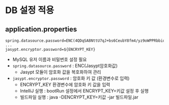 # DB 설정 적용
## application.properties
```properties
spring.datasource.password=ENC(4QDqSA8NttU7qJ+bs6CeubY8fm4/yz9oWPPRbbioUSIsoihEe48uizrgvALHEhnq)
...
jasypt.encryptor.password=${ENCRYPT_KEY}
```

- MySQL 유저 이름과 비밀번호 설정 필요
- ```spring.datasource.password``` : ENC(Jasypt암호화값)
  - Jasypt 모듈이 암호화 값을 복호화하여 관리
- ```jasypt.encryptor.password``` : 암호화 키 값 (환경변수로 입력)
  - ENCRYPT_KEY 환경변수에 암호화 키 값을 입력
  - IntelliJ 실행 : bootRun 설정에서 ENCRYPT_KEY=키값 설정 후 실행
  - 빌드파일 실행 : java -DENCRYPT_KEY=키값 -jar 빌드파일.jar
